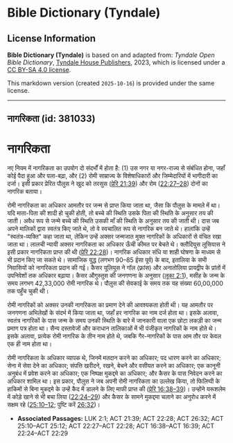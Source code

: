 # Bible Dictionary (Tyndale)

## License Information

**Bible Dictionary (Tyndale)** is based on and adapted from: _Tyndale Open Bible Dictionary_, [Tyndale House Publishers](https://tyndaleopenresources.com/), 2023, which is licensed under a [CC BY-SA 4.0 license](https://creativecommons.org/licenses/by-sa/4.0/legalcode.en).

This markdown version (created `2025-10-16`) is provided under the same license.



--------------------------------

## नागरिकता (id: 381033)

नागरिकता
========

नए नियम में नागरिकता का उपयोग दो संदर्भों में होता है: (1\) उस नगर या नगर\-राज्य से संबंधित होना, जहाँ कोई पैदा हुआ और पला\-बढ़ा, और (2\) रोमी साम्राज्य के विशेषाधिकारों और जिम्मेदारियों में भागीदारी का दर्जा। इसी प्रकार प्रेरित पौलुस ने खुद को तरसुस ([प्रेरि 21:39](https://ref.ly/Acts21:39)) और रोम ([22:27–28](https://ref.ly/Acts22:27-Acts22:28)) दोनों का नागरिक बताया।

रोमी नागरिकता का अधिकार आमतौर पर जन्म से प्राप्त किया जाता था, जैसा कि पौलुस के मामले में था। यदि माता\-पिता की शादी हो चुकी होती, तो बच्चे की स्थिति उसके पिता की स्थिति के अनुसार तय की जाती। अवैध रूप से जन्मे बच्चे की स्थिति उसकी माँ की स्थिति के अनुसार तय की जाती थी। दास जब अपने मालिकों द्वारा स्वतंत्र किए जाते थे, तो वे स्वचालित रूप से नागरिक बन जाते थे। हालांकि उन्हें "स्वतंत्र\-व्यक्ति" कहा जाता था, लेकिन उन्हें अक्सर जन्मजात मुक्त नागरिकों के अधिकारों से वंचित रखा जाता था। लालची न्यायी अक्सर नागरिकता का अधिकार ऊँची कीमत पर बेचते थे। क्लौदियुस लूसियास ने इसी प्रकार नागरिकता प्राप्त की थी ([प्रेरि 22:28](https://ref.ly/Acts22:28))। नागरिक अधिकार संधि या शाही घोषणा के माध्यम से भी प्रदान किए जा सकते थे। सामाजिक युद्ध (लगभग 90–85 ईसा पूर्व) के बाद, इतालिया के सभी निवासियों को नागरिकता प्रदान की गई। कैसर यूलियुस ने गॉल (फ़्रांस) और अनातोलिया प्रायद्वीप के प्रांतों में उपनिवेशों तक अधिकार बढ़ाया। कैसर औगुस्तुस की जनगणना के अनुसार ([लूका 2:1](https://ref.ly/Luke2:1)), मसीह के जन्म के समय लगभग 42,33,000 रोमी नागरिक थे। पौलुस की सेवकाई के समय तक यह संख्या 60,00,000 तक पहुँच चुकी थी।

रोमी नागरिकों को अक्सर उनकी नागरिकता का प्रमाण देने की आवश्यकता होती थी। यह आमतौर पर जनगणना अभिलेखों के संदर्भ में किया जाता था, जहाँ हर नागरिक का नाम दर्ज होता था। इसके अलावा, स्वतंत्र नागरिकों के पास जन्म के समय उनकी स्थिति के बारे में जानकारी वाला एक छोटा लकड़ी का जन्म प्रमाण पत्र होता था। सैन्य दस्तावेजों और कराधान तालिकाओं में भी पंजीकृत नागरिकों के नाम होते थे। इसके अलावा, प्रत्येक रोमी नागरिक के तीन नाम होते थे, जबकि गैर\-नागरिकों के पास आम तौर पर केवल एक ही नाम होता था।

रोमी नागरिकता के अधिकार व्यापक थे, जिनमें मतदान करने का अधिकार; पद धारण करने का अधिकार; सेना में सेवा देने का अधिकार; संपत्ति खरीदने, रखने, बेचने और वसीयत करने का अधिकार; एक कानूनी अनुबंध में प्रवेश करने का अधिकार; एक निष्पक्ष मुकद्दमे का अधिकार; और कैसर के पास निवेदन करने का अधिकार शामिल था। इस प्रकार, पौलुस ने जब अपनी रोमी नागरिकता का उल्लेख किया, तो फिलिप्पी के हाकिमों से बिना मुकद्दमे के उन्हें कैद में डालने के लिए माफी प्राप्त की ([प्रेरि 16:38–39](https://ref.ly/Acts16:38-Acts16:39))। उन्होंने यरूशलेम में कोड़े खाने से भी बचा लिया ([22:24–29](https://ref.ly/Acts22:24-Acts22:29)) और कैसर के सामने मुकद्दमा चलाने का अनुरोध करने में सक्षम रहे ([25:10–12](https://ref.ly/Acts25:10-Acts25:12); पुष्टि करें [26:32](https://ref.ly/Acts26:32))।

* **Associated Passages:** LUK 2:1; ACT 21:39; ACT 22:28; ACT 26:32; ACT 25:10–ACT 25:12; ACT 22:27–ACT 22:28; ACT 16:38–ACT 16:39; ACT 22:24–ACT 22:29

